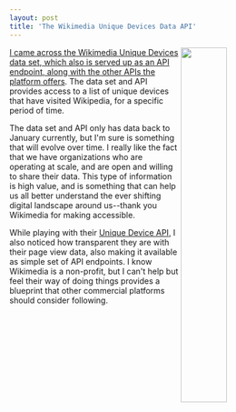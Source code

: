 ```yaml
---
layout: post
title: 'The Wikimedia Unique Devices Data API'
---
```

<p><a href="https://wikimedia.org/api/rest_v1/?doc"><img src="http://kinlane-productions.s3.amazonaws.com/api-evangelist-site/blog/wikimedia-rest-api.png" alt="" width="40%" align="right" /></a></p>
<p><a href="https://wikimedia.org/api/rest_v1/?doc">I came across the Wikimedia Unique Devices data set, which also is served up as an API endpoint, along with the other APIs the platform offers</a>. The data set and API provides access to a list of unique devices that have visited Wikipedia, for a specific period of time.</p>
<p>The data set and API only has data back to January currently, but I'm sure is something that will evolve over time. I really like the fact that we have organizations who are operating at scale, and are open and willing to share their data. This type of information is high value, and is something that can help us all better understand the ever shifting digital landscape around us--thank you Wikimedia for making accessible.</p>
<p>While playing with their <a href="https://wikimedia.org/api/rest_v1/?doc">Unique Device API</a>, I also noticed how transparent they are with their page view data, also making it available as simple set of API endpoints. I know Wikimedia is a non-profit, but I can't help but feel their way of doing things provides a blueprint that other commercial platforms should consider following.</p>